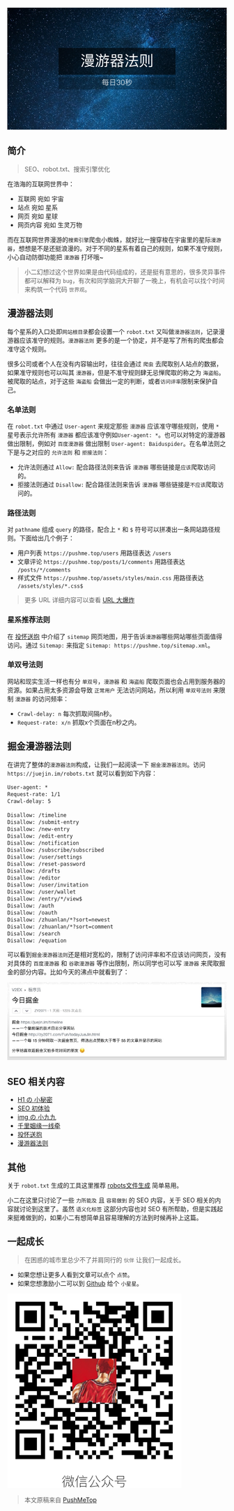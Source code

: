 <!-- # 漫游器法则 -->

![封面](https://raw.githubusercontent.com/pushmetop/resource/master/30-seconds-for-everyday/robot-txt/poster.png)

## 简介

> SEO、robot.txt、搜索引擎优化

在浩海的互联网世界中：

* 互联网 宛如 宇宙
* 站点 宛如 星系
* 网页 宛如 星球
* 网页内容 宛如 生灵万物

而在互联网世界漫游的`搜索引擎`爬虫小蜘蛛，就好比一搜穿梭在宇宙里的星际`漫游器`，想想是不是还挺浪漫的。对于不同的星系有着自己的规则，如果不准守规则，小心自动防御功能把 `漫游器` 打坏哦~

> 小二幻想过这个世界如果是由代码组成的，还是挺有意思的，很多灵异事件都可以解释为 `bug`，有次和同学脑洞大开聊了一晚上，有机会可以找个时间来构筑一个代码 `世界观`。

## 漫游器法则

每个星系的入口处即`网站根目录`都会设置一个 `robot.txt` 又叫做`漫游器法则`，记录漫游器应该准守的规则。`漫游器法则` 更多的是一个协定，并不是写了所有的爬虫都会准守这个规则。

很多公司或者个人在没有内容输出时，往往会通过 `爬虫` 去爬取别人站点的数据，如果准守规则也可以叫其 `漫游器`，但是不准守规则肆无忌惮爬取的称之为 `海盗船`。被爬取的站点，对于这些 `海盗船` 会做出一定的判断，或者`访问评率`限制来保护自己。

### 名单法则

在 `robot.txt` 中通过 `User-agent` 来规定那些 `漫游器` 应该准守哪些规则，使用 `*` 星号表示允许所有 `漫游器` 都应该准守例如`User-agent: *`。也可以对特定的漫游器做出限制，例如对 `百度漫游器` 做出限制 `User-agent: Baiduspider`。在名单法则之下是与之对应的 `允许法则` 和 `拒接法则`：

* 允许法则通过 `Allow:` 配合路径法则来告诉 `漫游器` 哪些链接是`应该`爬取访问的。
* 拒接法则通过 `Disallow:` 配合路径法则来告诉 `漫游器` 哪些链接是`不应该`爬取访问的。

### 路径法则

对 `pathname` 组成 `query` 的路径，配合上 `*` 和 `$` 符号可以拼凑出一条网站路径规则。下面给出几个例子：

* 用户列表 `https://pushme.top/users` 用路径表达 `/users`
* 文章评论 `https://pushme.top/posts/1/comments` 用路径表达 `/posts/*/comments`
* 样式文件 `https://pushme.top/assets/styles/main.css` 用路径表达 `/assets/styles/*.css$`
 
> 更多 URL 详细内容可以查看 [URL 大爆炸](https://github.com/pushmetop/30-seconds-for-everyday/blob/master/posts/url.md)

### 星系推荐法则

在 [投怀送抱](https://github.com/pushmetop/30-seconds-for-everyday/blob/master/posts/sitemap.md) 中介绍了 `sitemap` 网页地图，用于告诉`漫游器`哪些网站哪些页面值得访问。通过 `Sitemap:` 来指定 `Sitemap: https://pushme.top/sitemap.xml`。

### 单双号法则

网站和现实生活一样也有分 `单双号`，`漫游器` 和 `海盗船` 爬取页面也会占用到服务器的资源。如果占用太多资源会导致 `正常用户` 无法访问网站，所以利用 `单双号法则` 来限制 `漫游器` 的访问频率：

* `Crawl-delay: n` 每次抓取间隔n秒。
* `Request-rate: x/n` 抓取x个页面在n秒之内。

## 掘金漫游器法则

在讲完了整体的`漫游器法则`构成，让我们一起阅读一下 `掘金漫游器法则`。访问 `https://juejin.im/robots.txt` 就可以看到如下内容：

```
User-agent: *
Request-rate: 1/1
Crawl-delay: 5

Disallow: /timeline
Disallow: /submit-entry
Disallow: /new-entry
Disallow: /edit-entry
Disallow: /notification
Disallow: /subscribe/subscribed
Disallow: /user/settings
Disallow: /reset-password
Disallow: /drafts
Disallow: /editor
Disallow: /user/invitation
Disallow: /user/wallet
Disallow: /entry/*/view$
Disallow: /auth
Disallow: /oauth
Disallow: /zhuanlan/*?sort=newest
Disallow: /zhuanlan/*?sort=comment
Disallow: /search
Disallow: /equation
```

可以看到`掘金漫游器法则`还是相对宽松的，限制了访问评率和不应该访问网页，没有对具体的 `百度漫游器` 和 `谷歌漫游器` 等作出限制，所以同学也可以写 `漫游器` 来爬取掘金的部分内容。比如今天的沸点中就看到了：

![今日掘学](https://raw.githubusercontent.com/pushmetop/resource/master/30-seconds-for-everyday/robot-txt/juejin.png)

## SEO 相关内容

* [H1 の 小秘密](https://github.com/pushmetop/30-seconds-for-everyday/blob/master/posts/heading.md)
* [SEO 初体验](https://github.com/pushmetop/30-seconds-for-everyday/blob/master/posts/seo-101.md)
* [img の 小九九](https://github.com/pushmetop/30-seconds-for-everyday/blob/master/posts/img-tag.md)
* [千里姻缘一线牵](https://github.com/pushmetop/30-seconds-for-everyday/blob/master/posts/hyperlink.md)
* [投怀送抱](https://github.com/pushmetop/30-seconds-for-everyday/blob/master/posts/sitemap.md)
* [漫游器法则](https://github.com/pushmetop/30-seconds-for-everyday/blob/master/posts/robot-txt.md)

## 其他

关于 `robot.txt` 生成的工具这里推荐 [robots文件生成](http://tool.chinaz.com/robots) 简单易用。

小二在这里只讨论了一些 `力所能及` 且 `容易做到` 的 SEO 内容，关于 SEO 相关的内容就讨论到这里了。虽然 `语义化标签` 这部分内容也对 SEO 有所帮助，但是实践起来挺难做到的，如果小二有想简单且容易理解的方法到时候再补上这篇。

## 一起成长

> 在困惑的城市里总少不了并肩同行的 `伙伴` 让我们一起成长。

* 如果您想让更多人看到文章可以点个 `点赞`。
* 如果您想激励小二可以到 [Github](https://github.com/pushmetop/30-seconds-for-everyday) 给个 `小星星`。

![微信公众号](https://raw.githubusercontent.com/pushmetop/resource/master/donate/pushmetop.png)

> 本文原稿来自 [PushMeTop](https://github.com/pushmetop)